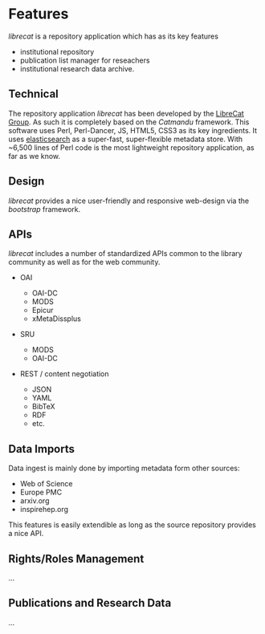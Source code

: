 # Features

*librecat* is a repository application which has as its key features

- institutional repository
- publication list manager for reseachers
- institutional research data archive.

## Technical

The repository application *librecat* has been developed by the [LibreCat Group](http://librecat.org).
As such it is completely based on the *Catmandu* framework.
This software uses Perl, Perl-Dancer, JS, HTML5, CSS3 as its key ingredients.
It uses [elasticsearch](http://elasticsearch.org) as a super-fast, super-flexible metadata store.
With ~6,500 lines of Perl code is the most lightweight repository application, as far as we know.

## Design

*librecat* provides a nice user-friendly and responsive web-design via the *bootstrap* framework.

## APIs

*librecat* includes a number of standardized APIs common to the library community as well as for the web community.

- OAI
    - OAI-DC
    - MODS
    - Epicur
    - xMetaDissplus

- SRU
    - MODS
    - OAI-DC

- REST / content negotiation
    - JSON
    - YAML
    - BibTeX
    - RDF
    - etc.

## Data Imports

Data ingest is mainly done by importing metadata form other sources:

- Web of Science
- Europe PMC
- arxiv.org
- inspirehep.org

This features is easily extendible as long as the source repository provides a nice API.

## Rights/Roles Management

...


## Publications and Research Data

...
